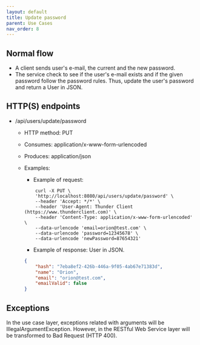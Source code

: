```yaml
---
layout: default
title: Update password
parent: Use Cases
nav_order: 8
---
```


## Normal flow

* A client sends user's e-mail, the current and the new password.
* The service check to see if the user's e-mail exists and if the given password
  follow the password rules. Thus, update the user's password and return a
  User in JSON.

## HTTP(S) endpoints

* /api/users/update/password
    * HTTP method: PUT
    * Consumes: application/x-www-form-urlencoded
    * Produces: application/json
    * Examples:

        * Example of request:
        ```shell
            curl -X PUT \
            'http://localhost:8080/api/users/update/password' \
            --header 'Accept: */*' \
            --header 'User-Agent: Thunder Client (https://www.thunderclient.com)' \
            --header 'Content-Type: application/x-www-form-urlencoded' \
            --data-urlencode 'email=orion@test.com' \
            --data-urlencode 'password=12345678' \
            --data-urlencode 'newPassword=87654321'
        ```
        * Example of response: User in JSON.
        ```json
        {
            "hash": "7eba8ef2-426b-446a-9f05-4ab67e71383d",
            "name": "Orion",
            "email": "orion@test.com",
            "emailValid": false
        }
        ```

## Exceptions

In the use case layer, exceptions related with arguments will be IllegalArgumentException. However, in the RESTful Web Service layer will be transformed to Bad Request (HTTP 400).
